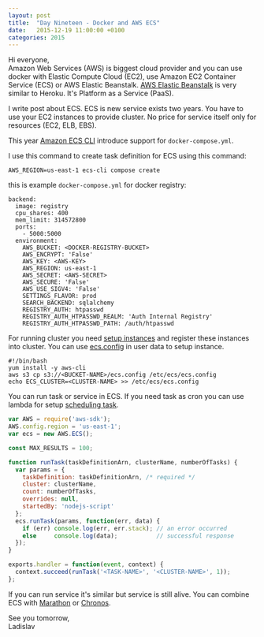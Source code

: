 ```yaml
---
layout: post
title:  "Day Nineteen - Docker and AWS ECS"
date:   2015-12-19 11:00:00 +0100
categories: 2015
---
```


Hi everyone,<br>
Amazon Web Services (AWS) is biggest cloud provider and you can use docker with Elastic Compute Cloud (EC2), use Amazon EC2 Container Service (ECS) or AWS Elastic Beanstalk. [AWS Elastic Beanstalk](https://aws.amazon.com/elasticbeanstalk/) is very similar to Heroku. It's Platform as a Service (PaaS).

I write post about ECS. ECS is new service exists two years. You have to use your EC2 instances to provide cluster. No price for service itself only for resources (EC2, ELB, EBS).

This year [Amazon ECS CLI](https://github.com/aws/amazon-ecs-cli) introduce support for `docker-compose.yml`.

I use this command to create task definition for ECS using this command:

```
AWS_REGION=us-east-1 ecs-cli compose create
```

this is example `docker-compose.yml` for docker registry:

```
backend:
  image: registry
  cpu_shares: 400
  mem_limit: 314572800
  ports:
    - 5000:5000
  environment:
    AWS_BUCKET: <DOCKER-REGISTRY-BUCKET>
    AWS_ENCRYPT: 'False'
    AWS_KEY: <AWS-KEY>
    AWS_REGION: us-east-1
    AWS_SECRET: <AWS-SECRET>
    AWS_SECURE: 'False'
    AWS_USE_SIGV4: 'False'
    SETTINGS_FLAVOR: prod
    SEARCH_BACKEND: sqlalchemy
    REGISTRY_AUTH: htpasswd
    REGISTRY_AUTH_HTPASSWD_REALM: 'Auth Internal Registry'
    REGISTRY_AUTH_HTPASSWD_PATH: /auth/htpasswd
```

For running cluster you need [setup instances](http://docs.aws.amazon.com/AmazonECS/latest/developerguide/launch_container_instance.html) and register these instances into cluster. You can use [ecs.config](http://docs.aws.amazon.com/AmazonECS/latest/developerguide/ecs-agent-config.html#ecs-config-s3) in user data to setup instance.

```
#!/bin/bash
yum install -y aws-cli
aws s3 cp s3://<BUCKET-NAME>/ecs.config /etc/ecs/ecs.config
echo ECS_CLUSTER=<CLUSTER-NAME> >> /etc/ecs/ecs.config
```

You can run task or service in ECS. If you need task as cron you can use lambda for setup [scheduling task](http://stackoverflow.com/questions/27382009/aws-lambda-scheduled-tasks).

```js
var AWS = require('aws-sdk');
AWS.config.region = 'us-east-1';
var ecs = new AWS.ECS();

const MAX_RESULTS = 100;

function runTask(taskDefinitionArn, clusterName, numberOfTasks) {
  var params = {
    taskDefinition: taskDefinitionArn, /* required */
    cluster: clusterName,
    count: numberOfTasks,
    overrides: null,
    startedBy: 'nodejs-script'
  };
  ecs.runTask(params, function(err, data) {
    if (err) console.log(err, err.stack); // an error occurred
    else     console.log(data);           // successful response
  });
}

exports.handler = function(event, context) {
  context.succeed(runTask('<TASK-NAME>', '<CLUSTER-NAME>', 1));
};
```

If you can run service it's similar but service is still alive. You can combine ECS with [Marathon](https://mesosphere.github.io/marathon/) or [Chronos](http://mesos.github.io/chronos/).

See you tomorrow,<br>
Ladislav
